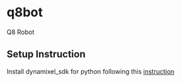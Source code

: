 # q8bot
 Q8 Robot

## Setup Instruction
Install dynamixel_sdk for python following this [instruction](https://emanual.robotis.com/docs/en/software/dynamixel/dynamixel_sdk/library_setup/python_windows/#python-windows)

